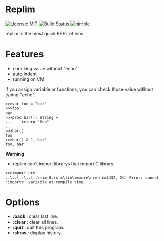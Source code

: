 # Replim
[![License: MIT](https://img.shields.io/badge/License-MIT-yellow.svg)](https://opensource.org/licenses/MIT)
[![Build Status](https://travis-ci.org/gmshiba/replim.svg?branch=master)](https://travis-ci.org/gmshiba/replim)
[![nimble](https://raw.githubusercontent.com/yglukhov/nimble-tag/master/nimble.png)](https://github.com/yglukhov/nimble-tag)

replim is the most quick REPL of nim.

# Features

- checking value without "echo"
- auto indent
- running on VM

if you assign variable or functions,
you can check those value without typing "echo".

```
>>>var foo = "bar"
>>>foo
bar
>>>proc bar(): string =
...    return "foo"
...
>>>bar()
foo
>>>bar() & ", bar"
foo, bar
```

**Warning**

- replim can't import librarys that import C library.

```
>>>import nre
..\..\..\..\..\nim-0.xx.x\lib\impure\nre.nim(432, 24) Error: cannot 'importc' variable at compile time
```

# Options

- **:back** : clear last line.
- **:clear** : clear all lines.
- **:quit** : quit this program.
- **:show** : display history.
